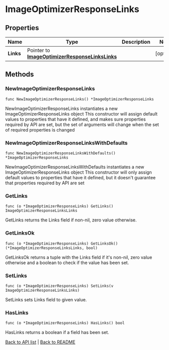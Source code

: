 # ImageOptimizerResponseLinks

## Properties

Name | Type | Description | Notes
------------ | ------------- | ------------- | -------------
**Links** | Pointer to [**ImageOptimizerResponseLinksLinks**](ImageOptimizerResponseLinksLinks.md) |  | [optional] 

## Methods

### NewImageOptimizerResponseLinks

`func NewImageOptimizerResponseLinks() *ImageOptimizerResponseLinks`

NewImageOptimizerResponseLinks instantiates a new ImageOptimizerResponseLinks object
This constructor will assign default values to properties that have it defined,
and makes sure properties required by API are set, but the set of arguments
will change when the set of required properties is changed

### NewImageOptimizerResponseLinksWithDefaults

`func NewImageOptimizerResponseLinksWithDefaults() *ImageOptimizerResponseLinks`

NewImageOptimizerResponseLinksWithDefaults instantiates a new ImageOptimizerResponseLinks object
This constructor will only assign default values to properties that have it defined,
but it doesn't guarantee that properties required by API are set

### GetLinks

`func (o *ImageOptimizerResponseLinks) GetLinks() ImageOptimizerResponseLinksLinks`

GetLinks returns the Links field if non-nil, zero value otherwise.

### GetLinksOk

`func (o *ImageOptimizerResponseLinks) GetLinksOk() (*ImageOptimizerResponseLinksLinks, bool)`

GetLinksOk returns a tuple with the Links field if it's non-nil, zero value otherwise
and a boolean to check if the value has been set.

### SetLinks

`func (o *ImageOptimizerResponseLinks) SetLinks(v ImageOptimizerResponseLinksLinks)`

SetLinks sets Links field to given value.

### HasLinks

`func (o *ImageOptimizerResponseLinks) HasLinks() bool`

HasLinks returns a boolean if a field has been set.


[Back to API list](../README.md#documentation-for-api-endpoints) | [Back to README](../README.md)


